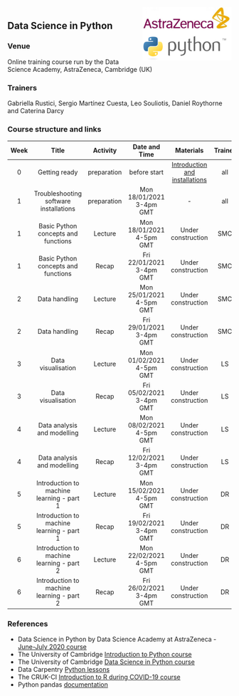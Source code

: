 <img align="right" src=img/course_logo.png width="200">


## Data Science in Python


### Venue

Online training course run by the Data Science Academy, AstraZeneca, Cambridge (UK)


### Trainers

Gabriella Rustici, Sergio Martínez Cuesta, Leo Souliotis, Daniel Roythorne and Caterina Darcy


### Course structure and links

Week | Title | Activity | Date and Time | Materials | Trainer
:---:|:-----:|:--------:|:----:|:---------:|:----:
0 | Getting ready | preparation | before start | [Introduction and installations](notebooks/week0_materials.ipynb) | all
1 | Troubleshooting software installations | preparation | Mon 18/01/2021 3-4pm GMT | - | all
1 | Basic Python concepts and functions | Lecture | Mon 18/01/2021 4-5pm GMT | Under construction | SMC
1 | Basic Python concepts and functions | Recap | Fri 22/01/2021 3-4pm GMT | Under construction | SMC
2 | Data handling | Lecture | Mon 25/01/2021 4-5pm GMT | Under construction | SMC
2 | Data handling | Recap | Fri 29/01/2021 3-4pm GMT | Under construction | SMC
3 | Data visualisation | Lecture | Mon 01/02/2021 4-5pm GMT | Under construction | LS
3 | Data visualisation | Recap | Fri 05/02/2021 3-4pm GMT | Under construction | LS
4 | Data analysis and modelling | Lecture | Mon 08/02/2021 4-5pm GMT | Under construction | LS
4 | Data analysis and modelling | Recap | Fri 12/02/2021 3-4pm GMT | Under construction | LS
5 | Introduction to machine learning - part 1 | Lecture | Mon 15/02/2021 4-5pm GMT | Under construction | DR
5 | Introduction to machine learning - part 1 | Recap | Fri 19/02/2021 3-4pm GMT | Under construction | DR
6 | Introduction to machine learning - part 2 | Lecture | Mon 22/02/2021 4-5pm GMT | Under construction | DR
6 | Introduction to machine learning - part 2 | Recap | Fri 26/02/2021 3-4pm GMT | Under construction | DR


### References

- Data Science in Python by Data Science Academy at AstraZeneca - [June-July 2020 course](https://github.com/semacu/data-science-python)
- The University of Cambridge [Introduction to Python course](https://github.com/pycam/python-basic)
- The University of Cambridge [Data Science in Python course](https://github.com/pycam/python-data-science)
- Data Carpentry [Python lessons](https://datacarpentry.org)
- The CRUK-CI [Introduction to R during COVID-19 course](https://bioinformatics-core-shared-training.github.io/r-intro/)
- Python pandas [documentation](https://pandas.pydata.org/docs/)
